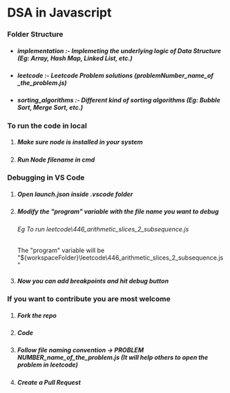 
# DSA in Javascript
### Folder Structure
* ##### implementation :- Implemeting the underlying logic of Data Structure (Eg: Array, Hash Map, Linked List, etc.)
* ##### leetcode :- Leetcode Problem solutions (problemNumber_name_of _the_problem.js)
* ##### sorting_algorithms :- Different kind of sorting algorithms (Eg: Bubble Sort, Merge Sort, etc.)

### To run the code in local
1. ##### Make sure node is installed in your system
2. ##### Run Node filename in cmd 

### Debugging in VS Code
1. ##### Open launch.json inside .vscode folder
2. ##### Modify the "program" variable with the file name you want to debug <br />
    ###### Eg To run leetcode\446_arithmetic_slices_2_subsequence.js  <br />
    The "program" variable will be "${workspaceFolder}\\leetcode\\446_arithmetic_slices_2_subsequence.js"
3. ##### Now you can add breakpoints and hit debug button

### If you want to contribute you are most welcome
1. ##### Fork the repo
2. ##### Code
3. ##### Follow file naming convention -> PROBLEM NUMBER_name_of_the_problem.js (It will help others to open the problem in leetcode)
4. ##### Create a Pull Request
